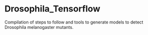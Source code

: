 # Drosophila_Tensorflow
Compilation of steps to follow and tools to generate models to detect Drosophila melanogaster mutants.
